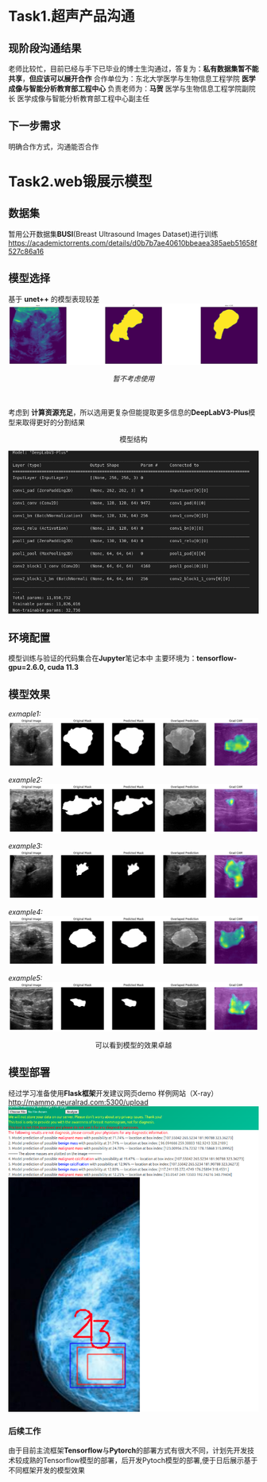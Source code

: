 # Task1.超声产品沟通

## 现阶段沟通结果
老师比较忙，目前已经与手下已毕业的博士生沟通过，答复为：**私有数据集暂不能共享**，**但应该可以展开合作**
合作单位为：东北大学医学与生物信息工程学院 **医学成像与智能分析教育部工程中心** 
负责老师为：**马贺** 医学与生物信息工程学院副院长 医学成像与智能分析教育部工程中心副主任

##  下一步需求
明确合作方式，沟通能否合作


# Task2.web锻展示模型
## 数据集
暂用公开数据集**BUSI**(Breast Ultrasound Images Dataset)进行训练
https://academictorrents.com/details/d0b7b7ae40610bbeaea385aeb51658f527c86a16

## 模型选择

基于 **unet++** 的模型表现较差
![alt text](images/__results___21_12.png)
<center>  <em>暂不考虑使用</em> </center> 
 <br />
  <br />

考虑到 **计算资源充足**，所以选用更复杂但能提取更多信息的**DeepLabV3-Plus**模型来取得更好的分割结果
<center>  模型结构 </center> 

![alt text](images/DeepinScreenshot_select-area_20230710155505.png)

## 环境配置
模型训练与验证的代码集合在**Jupyter**笔记本中
主要环境为：**tensorflow-gpu=2.6.0, cuda 11.3**

## 模型效果
*exmaple1:*
![alt text](images/output.png)

*example2:*
![alt text](images/output2.png)

*example3:*
![alt text](images/output3.png)

*example4:*
![alt text](images/output4.png)

*example5:*
![alt text](images/output5.png)

<center>可以看到模型的效果卓越</center>

## 模型部署
经过学习准备使用**Flask框架**开发建议网页demo
样例网站（X-ray） http://mammo.neuralrad.com:5300/upload
![alt text](images/DeepinScreenshot_select-area_20230710161859.png)

### 后续工作
由于目前主流框架**Tensorflow**与**Pytorch**的部署方式有很大不同，计划先开发技术较成熟的Tensorflow模型的部署，后开发Pytoch模型的部署,便于日后展示基于不同框架开发的模型效果